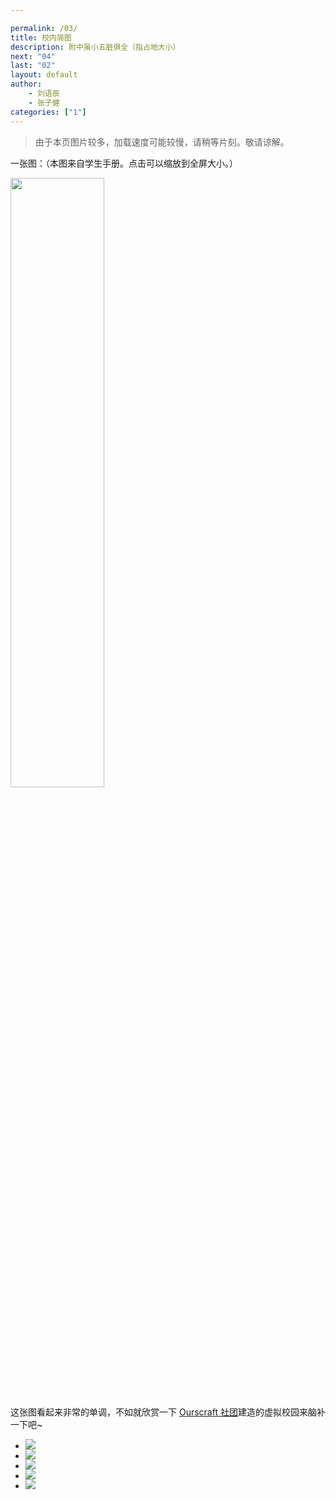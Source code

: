 ```yaml
---

permalink: /03/
title: 校内简图
description: 附中虽小五脏俱全（指占地大小）
next: "04"
last: "02"
layout: default
author:
    - 刘语辰
    - 张子健
categories: ["1"]
---
```

<script>
    document.addEventListener('DOMContentLoaded', function() {
    var elems = document.querySelectorAll('.materialboxed');
    var elems2 = document.querySelectorAll('.slider');
    var instances = M.Materialbox.init(elems);
    var instances2 = M.Slider.init(elems2,{
      height: calculatedGallerySize
    });

  });

</script>

>  由于本页图片较多，加载速度可能较慢，请稍等片刻。敬请谅解。

一张图：（本图来自学生手册。点击可以缩放到全屏大小。）

<img src="http://handbook.pkuschool.edu.cn/assets/images/gallery/dt1.jpg" style="width: 50%; min-width: 300px" class=" materialboxed">

这张图看起来非常的单调，不如就欣赏一下 [Ourscraft 社团](http://ourscraft.sxl.cn)建造的虚拟校园来脑补一下吧~

<div class="slider">
    <ul class="slides">
      <li>
        <img src="https://s1.ax1x.com/2020/06/24/NdMgT1.jpg"> <!-- random image -->
        <div class="caption right-align">
        </div>
      </li>
      <li>
        <img src="https://s1.ax1x.com/2020/06/24/NdM6m9.jpg"> <!-- random image -->
        <div class="caption right-align">
        </div>
      </li>
      <li>
        <img src="https://s1.ax1x.com/2020/06/24/NdMRFx.jpg"> <!-- random image -->
        <div class="caption right-align">
        </div>
      </li>
      <li>
        <img src="https://s1.ax1x.com/2020/06/24/NdMWY6.jpg"> <!-- random image -->
        <div class="caption center-align">
        </div>
      </li>
      <li>
        <img src="https://s1.ax1x.com/2020/06/24/NdMcwR.jpg"> <!-- random image -->
        <div class="caption right-align">
        </div>
      </li>
    </ul>
  </div>

